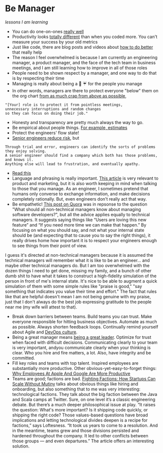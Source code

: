 # Be Manager
_lessons I am learning_

- You can do one-on-ones [really well](http://randsinrepose.com/archives/the-update-the-vent-and-the-disaster/)
- Productivity looks [totally different](http://www.tombartel.de//2016/07/05/recalibrate-your-productivity-sensors/) than when you coded more. You can't measure your success by your old metrics
- Just like code, there are blog posts and videos about [how to do better](https://www.infoq.com/presentations/team-groups-culture) that really help
- The reason I feel overwhelmed is because I am currently an engineering manager, a product manager, and the face of the tech team in business meetings, and I am still learning how to improve in all of those roles
- People need to be shown respect by a manager, and one way to do that is by respecting their time
- Managing is really about being a :poop: :umbrella: for the people you manage
- In other words, managers are there to protect everyone "below" them on the org chart [from as much crap from above as possible](http://shitumbrella.ideationkings.com/), 
```
"[Your] role is to protect it from pointless meetings,
unnecessary interruptions and random changes
so they can focus on doing their job."
```
- Honesty and transparency are pretty much always the way to go.
- Be empirical about people things. [For example, estimates](http://www.joelonsoftware.com/items/2007/10/26.html)
- Protect the engineers' flow state!
- [Senior engineers reduce risk](https://medium.com/@ztellman/senior-engineers-reduce-risk-5ab2adc13c97#.45prgrqbo), but
```
Through trial and error, engineers can identify the sorts of problems they enjoy solving.
A senior engineer should find a company which both has those problems, and knows it.
Anything else will lead to frustration, and eventually apathy.
```
- [Read this](http://larahogan.me/blog/manager-levels/)
- Language and phrasing is really important. [This article](http://www.latimes.com/opinion/op-ed/la-oe-cialdini-presuasion-20161023-snap-story.html) is very relevant to product and marketing, but it is also worth keeping in mind when talking to those that you manage. As an engineer, I sometimes pretend that humans only converse to exchange information, and make decisions completely rationally. But, even engineers don't really act that way.
- Be empathetic! [This post on Quora](https://www.quora.com/What-should-all-non-technical-managers-know-about-managing-software-developers/answer/Jeff-Durand) was in repsonse to the question "What should all non-technical managers know about managing software developers?", but all the advice applies equally to technical managers. It suggests saying things like “Users are loving this new feature” and “If you need more time we can make that happen.” By focusing on what you should say, and not what your internal state should be (and expecting that to cause you to say the right things), it really drives home how important it is to respect your engineers enough to see things from their point of view.

I guess it's directed at non-technical managers because it is assumed the technical managers will remember what it is like to be an engineer... and maybe other technical managers do. But I am too overwhelmed with the dozen things I need to get done, missing my family, and a bunch of other dumb shit to have what it takes to construct a high-fidelity simulation of the person in front of me's internal state. It's nice to be able to augment a quick simulation of them with some simple rules like "praise is good," "say something that indicates you value their time and effort." The fact that rules like that are helpful doesn't mean I am not being genuine with my praise, just that I don't always do the best job expressing gratitude to the people near me (my wife will attest to that).
- Break down barriers between teams. Build teams you can trust. Make everyone responsible for hitting business objectives. Automate as much as possible. Always shorten feedback loops. Continually remind yourself about Agile and [DevOps culture](http://martinfowler.com/bliki/DevOpsCulture.html).
- Being a great manager means [being a great leader](https://blog.ycombinator.com/how-do-you-measure-leadership/). Optimize for trust when faced with difficult decisions. Communicating clearly to your team is very important, andyou communicate clearly when your thinking is clear. Who you hire and fire matters, a lot. Also, have integrity and be committed. 
- Fill key roles and teams with top talent. Inspired employees are substantially more productive. Other obvious-yet-easy-to-forget things: [Why Employees At Apple And Google Are More Productive](https://www.fastcompany.com/3068771/how-employees-at-apple-and-google-are-more-productive)
- Teams are good; factions are bad. [Fighting Factions: How Startups Can Scale Without Mutiny](http://firstround.com/review/fighting-factions-how-startups-can-scale-without-mutiny/) talks about obvious things like hiring and onboarding, but also something that to me was very interesting: technological factions. They talk about the big faction between the Java and Scala camps at Twitter. Sure, on one level it’s a classic engineering debate. But there’s a much deeper philosophical issue at play. “It raises the question: What's more important? Is it shipping code quickly, or shipping the right code? Those values-based questions have broad implications and letting technological divides deepen is a recipe for factions,” says Loftesness. “It took us years to come to a resolution. And in the meantime, teams grew and those divisions persisted and hardened throughout the company. It led to other conflicts between those groups — and even departures.” The article offers an interesting solution.
